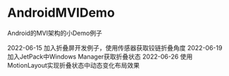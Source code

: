 # AndroidMVIDemo
Android的MVI架构的小Demo例子

2022-06-15 加入折叠屏开发例子，使用传感器获取铰链折叠角度
2022-06-19 加入JetPack中Windows Manager获取折叠状态
2022-06-26 使用MotionLayout实现折叠状态中动态变化布局效果